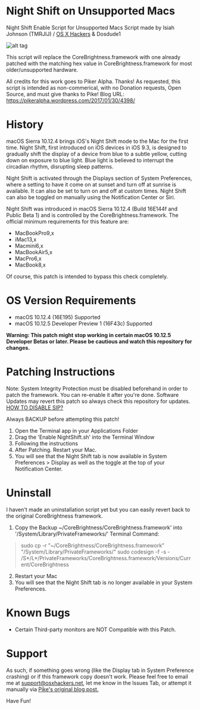 # Night Shift on Unsupported Macs

Night Shift Enable Script for Unsupported Macs
Script made by Isiah Johnson (TMRJIJ) / [OS X Hackers](http://osxhackers.net "OS X Hackers") & Dosdude1

![alt tag](http://dl.osxhackers.net/.images/NightShift.png)

This script will replace the CoreBrightness.framework with one already patched with the matching hex value in CoreBrightness.framework for most older/unsupported hardware.

All credits for this work goes to Piker Alpha. Thanks!
As requested, this script is intended as non-commerical, with no Donation requests, Open Source, and must give thanks to Pike!
Blog URL: https://pikeralpha.wordpress.com/2017/01/30/4398/

# History

macOS Sierra 10.12.4 brings iOS's Night Shift mode to the Mac for the first time. Night Shift, first introduced on iOS devices in iOS 9.3, is designed to gradually shift the display of a device from blue to a subtle yellow, cutting down on exposure to blue light. Blue light is believed to interrupt the circadian rhythm, disrupting sleep patterns. 

Night Shift is activated through the Displays section of System Preferences, where a setting to have it come on at sunset and turn off at sunrise is available. It can also be set to turn on and off at custom times. Night Shift can also be toggled on manually using the Notification Center or Siri. 

Night Shift was introduced in macOS Sierra 10.12.4 (Build 16E144f and Public Beta 1) and is controlled by the CoreBrightness.framework. The official minimum requirements for this feature are: 

- MacBookPro9,x
- iMac13,x
- Macmini6,x
- MacBookAir5,x
- MacPro6,x
- MacBook8,x

Of course, this patch is intended to bypass this check completely.

# OS Version Requirements

- macOS 10.12.4 (16E195) Supported
- macOS 10.12.5 Developer Preview 1 (16F43c) Supported


__Warning: This patch might stop working in certain macOS 10.12.5 Developer Betas or later. Please be cautious and watch this repository for changes.__

# Patching Instructions

Note: System Integrity Protection must be disabled beforehand in order to patch the framework. You can re-enable it after you're done. Software Updates may revert this patch so always check this repository for updates. [HOW TO DISABLE SIP?](http://apple.stackexchange.com/questions/208478/how-do-i-disable-system-integrity-protection-sip-aka-rootless-on-os-x-10-11 )

Always BACKUP before attempting this patch!

1. Open the Terminal app in your Applications Folder
2. Drag the 'Enable NightShift.sh' into the Terminal Window
3. Following the instructions
4. After Patching. Restart your Mac.
5. You will see that the Night Shift tab is now available in System Preferences > Display as well as the toggle at the top of your Notification Center.

# Uninstall
I haven't made an uninstallation script yet but you can easily revert back to the original CoreBrightness framework.
1. Copy the Backup ~/CoreBrightness/CoreBrightness.framework' into '/System/Library/PrivateFrameworks/'
Terminal Command:
> sudo cp -r "~/CoreBrightness/CoreBrightness.framework" "/System/Library/PrivateFrameworks/"
sudo codesign -f -s - /S*/L*/PrivateFrameworks/CoreBrightness.framework/Versions/Current/CoreBrightness

2. Restart your Mac
3. You will see that the Night Shift tab is no longer available in your System Preferences.
    

# Known Bugs

- Certain Third-party monitors are NOT Compatible with this Patch.

# Support

As such, if something goes wrong (like the Display tab in System Preference crashing) or if this framework copy doesn't work. Please feel free to email me at support@osxhackers.net, let me know in the Issues Tab, or attempt it manually via [Pike's original blog post.](https://pikeralpha.wordpress.com/2017/01/30/4398/)

Have Fun!

